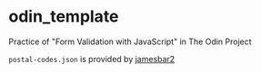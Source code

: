 # odin_template

Practice of "Form Validation with JavaScript" in The Odin Project

`postal-codes.json` is provided by [jamesbar2](https://gist.github.com/jamesbar2/1c677c22df8f21e869cca7e439fc3f5b)
